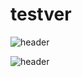 # testver
![header](https://capsule-render.vercel.app/api?type=rounded)

![header](https://capsule-render.vercel.app/api?text=HGMP)
